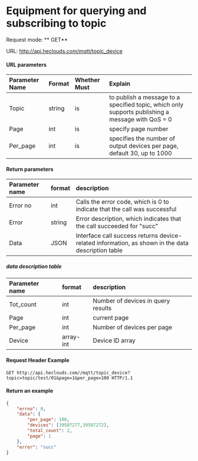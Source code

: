 # Equipment for querying and subscribing to topic
Request mode: ** GET**

URL: http://api.heclouds.com/mqtt/topic_device

#### URL parameters
Parameter Name | Format | Whether Must | Explain
:- | :- | :- | :- 
Topic | string | is | to publish a message to a specified topic, which only supports publishing a message with QoS = 0
Page | int | is | specify page number
Per_page | int | is | specifies the number of output devices per page, default 30, up to 1000


#### Return parameters
Parameter name | format | description
:- | :- | :- 
Error no | int | Calls the error code, which is 0 to indicate that the call was successful
Error | string | Error description, which indicates that the call succeeded for "succ"
Data | JSON | Interface call success returns device-related information, as shown in the data description table

##### data description table
Parameter name | format | description
:- | :- | :- 
Tot_count | int | Number of devices in query results
Page | int | current page
Per_page | int | Number of devices per page
Device | array-int | Device ID array


#### Request Header Example
```text
GET http://api.heclouds.com//mqtt/topic_device?topic=topic/test/01&page=1&per_page=100 HTTP/1.1
```

#### Return an example
```json
{
    "errno": 0,
    "data": {
        "per_page": 100,
        "devices": [39587277,39587272],
        "total_count": 2,
        "page": 1
    },
    "error": "succ"
}
```